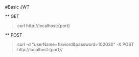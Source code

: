 #Basic JWT

** GET
> curl http://localhost:{port}

** POST
> curl -d "userName=flaviord&password=102030" -X POST http://localhost:{port}/